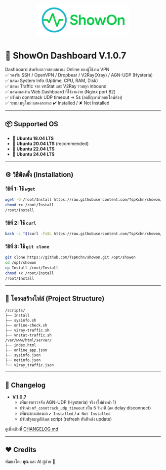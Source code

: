 <h1 align="center">
  <img src="ShowOn.png" alt="ShowOn Logo" width="300"/>
</h1>

# 🚀 ShowOn Dashboard V.1.0.7

Dashboard สำหรับตรวจสอบสถานะ Online ของผู้ใช้งาน VPN  
✅ รองรับ SSH / OpenVPN / Dropbear / V2Ray(Xray) / AGN-UDP (Hysteria)  
✅ แสดง System Info (Uptime, CPU, RAM, Disk)  
✅ แสดง Traffic จาก vnStat และ V2Ray รวมทุก inbound  
✅ แสดงผลผ่าน Web Dashboard ที่ใช้งานง่าย (Nginx port 82)  
✅ ปรับค่า conntrack UDP timeout → 5s (ลดปัญหาค่าออนไลน์ค้าง)  
✅ ระบบเมนูใหม่ แสดงสถานะ ✔ Installed / ✘ Not Installed  

---

## 📦 Supported OS
- 🐧 **Ubuntu 18.04 LTS**
- 🐧 **Ubuntu 20.04 LTS** (recommended)
- 🐧 **Ubuntu 22.04 LTS**
- 🐧 **Ubuntu 24.04 LTS**

---

## ⚙️ วิธีติดตั้ง (Installation)

### วิธีที่ 1: ใช้ `wget`
```bash
wget -O /root/Install https://raw.githubusercontent.com/TspKchn/showon/main/Install
chmod +x /root/Install
/root/Install

```

### วิธีที่ 2: ใช้ `curl`
```bash
bash -c "$(curl -fsSL https://raw.githubusercontent.com/TspKchn/showon/main/Install)"

```

### วิธีที่ 3: ใช้ `git clone`
```bash
git clone https://github.com/TspKchn/showon.git /opt/showon
cd /opt/showon
cp Install /root/Install
chmod +x /root/Install
/root/Install

```

---

## 📂 โครงสร้างไฟล์ (Project Structure)
```
/scripts/
├── Install
├── sysinfo.sh
├── online-check.sh
├── v2ray-traffic.sh
├── vnstat-traffic.sh
/var/www/html/server/
├── index.html
├── online_app.json
├── sysinfo.json
├── netinfo.json
└── v2ray_traffic.json
```

---

## 📝 Changelog
- **V.1.0.7**
  - เพิ่มการตรวจจับ AGN-UDP (Hysteria) จริง (ไม่ค้างค่า 1)  
  - ปรับค่า `nf_conntrack_udp_timeout` เป็น 5 วินาที (ลด delay disconnect)  
  - เพิ่มระบบแสดงผล `✔ Installed` / `✘ Not Installed`  
  - ปรับปรุงเมนูอัปเดต script (refresh ทันทีหลัง update)  

ดูเพิ่มเติมที่ [CHANGELOG.md](CHANGELOG.md)

---

## ❤️ Credits
พัฒนาโดย **คุณ** และ AI ผู้ช่วย 🤖
